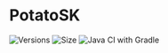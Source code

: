 # PotatoSK

![Versions](https://img.shields.io/github/v/release/MCdragonmasters/PotatoSK) ![Size](https://img.shields.io/github/repo-size/MCdragonmasters/PotatoSK) ![Java CI with Gradle](https://img.shields.io/github/actions/workflow/status/MCdragonmasters/PotatoSK-but-fr/build.yml)
